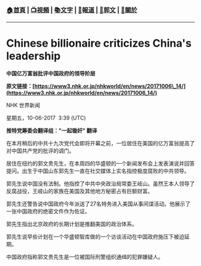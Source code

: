###  [:house:首頁](https://github.com/ourhimalayas/home) | [:tv:視頻](https://github.com/ourhimalayas/videos) | [:books:文字](https://github.com/ourhimalayas/txt) | [:newspaper:報道](https://github.com/ourhimalayas/news) | [:eagle:郭文](https://github.com/ourhimalayas/guomedia) | [:pray:關於](https://github.com/ourhimalayas/home/tree/master/about)
---
# **Chinese billionaire criticizes China's leadership**

**中国亿万富翁批评中国政府的领导阶层**



**原文链接：[https://www3.nhk.or.jp/nhkworld/en/news/20171006\_14/](https://www3.nhk.or.jp/nhkworld/en/news/20171006_14/)**

NHK 世界新闻

星期五，10-06-2017  3:39 (UTC)



**推特党筹委会翻译组："一起锄奸" 翻译**



在本月稍后的中共十九次党代会即将开幕之前，一位居住在美国的亿万富翁提高了对中国共产党的批评的调门。



居住在纽约的郭文贵先生，在本周四的华盛顿的一个新闻发布会上发表演说并回答提问。出生于中国山东郭先生一直在社交媒体上实名指控极度腐败的中共领导。



郭先生说中国没有法制。他指控了中共中央政治局常委王岐山。虽然王本人领导了反腐战役，王岐山的家族在美国及其他地方秘密占有巨额财富。



郭先生还警告说中国政府今年派送了27名特务进入美国从事间谍活动。他展示了一张中国政府的绝密文件作为佐证。



郭先生指出北京政府的长期计划是推翻美国的政治体系。



郭先生说早些计划在一个华盛顿智库做的一个访谈活动在中国政府施压下被迫延期。



中国政府指称郭文贵先生是一位被国际刑警组织通缉的犯罪嫌疑人。

<u></u><sub></sub><sup></sup><strike></strike>